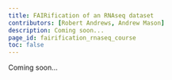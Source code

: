 ```yaml
---
title: FAIRification of an RNAseq dataset
contributors: [Robert Andrews, Andrew Mason]
description: Coming soon...
page_id: fairification_rnaseq_course
toc: false
---
```


Coming soon...

